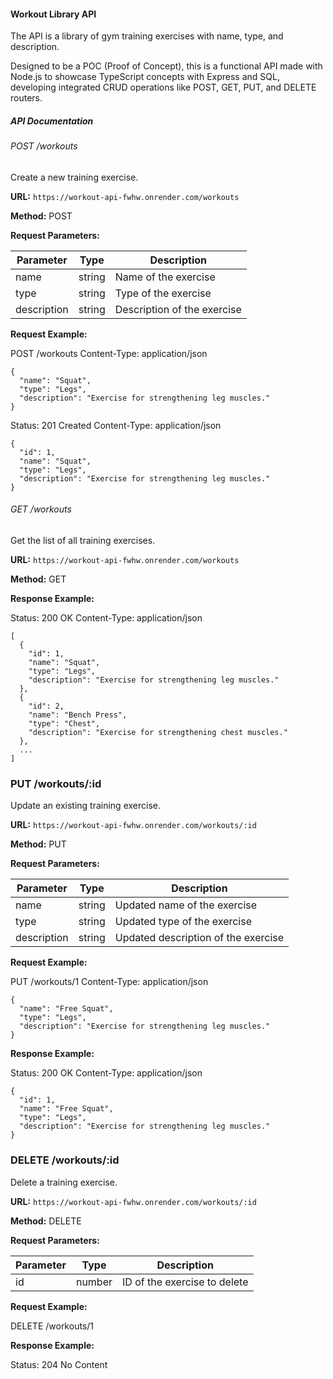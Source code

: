 #### Workout Library API

The API is a library of gym training exercises with name, type, and description.

Designed to be a POC (Proof of Concept), this is a functional API made with Node.js to showcase TypeScript concepts with Express and SQL, developing integrated CRUD operations like POST, GET, PUT, and DELETE routers.

##### API Documentation

###### POST /workouts

Create a new training exercise.

**URL:** `https://workout-api-fwhw.onrender.com/workouts`

**Method:** POST

**Request Parameters:**

| Parameter   | Type     | Description                  |
| ----------- | -------- | ---------------------------- |
| name        | string   | Name of the exercise         |
| type        | string   | Type of the exercise         |
| description | string   | Description of the exercise  |

**Request Example:**

POST /workouts
Content-Type: application/json

    {
      "name": "Squat",
      "type": "Legs",
      "description": "Exercise for strengthening leg muscles."
    }

Status: 201 Created
Content-Type: application/json

    {
      "id": 1,
      "name": "Squat",
      "type": "Legs",
      "description": "Exercise for strengthening leg muscles."
    }


###### GET /workouts

Get the list of all training exercises.

**URL:** `https://workout-api-fwhw.onrender.com/workouts`

**Method:** GET

**Response Example:**

Status: 200 OK
Content-Type: application/json

    [
      {
        "id": 1,
        "name": "Squat",
        "type": "Legs",
        "description": "Exercise for strengthening leg muscles."
      },
      {
        "id": 2,
        "name": "Bench Press",
        "type": "Chest",
        "description": "Exercise for strengthening chest muscles."
      },
      ...
    ]

### PUT /workouts/:id

Update an existing training exercise.

**URL:** `https://workout-api-fwhw.onrender.com/workouts/:id`

**Method:** PUT

**Request Parameters:**

| Parameter   | Type     | Description                      |
| ----------- | -------- | -------------------------------- |
| name        | string   | Updated name of the exercise     |
| type        | string   | Updated type of the exercise     |
| description | string   | Updated description of the exercise |

**Request Example:**

PUT /workouts/1
Content-Type: application/json

    {
      "name": "Free Squat",
      "type": "Legs",
      "description": "Exercise for strengthening leg muscles."
    }

**Response Example:**

Status: 200 OK
Content-Type: application/json

    {
      "id": 1,
      "name": "Free Squat",
      "type": "Legs",
      "description": "Exercise for strengthening leg muscles."
    }    


### DELETE /workouts/:id

Delete a training exercise.

**URL:** `https://workout-api-fwhw.onrender.com/workouts/:id`

**Method:** DELETE

**Request Parameters:**

| Parameter | Type   | Description                 |
| --------- | ------ | --------------------------- |
| id        | number | ID of the exercise to delete |

**Request Example:**

DELETE /workouts/1

**Response Example:**

Status: 204 No Content
